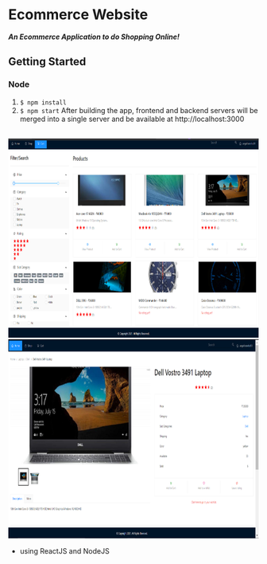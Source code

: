 # Ecommerce Website

**_An Ecommerce Application to do Shopping Online!_**

## Getting Started

### Node

1. `$ npm install`
2. `$ npm start`
   After building the app, frontend and backend servers will be merged into a single server and be available at http://localhost:3000

<br />
<img src="client/src/images/shopPage.png" height="400px" width="800px" />
<br />
<img src="client/src/images/singleProduct.png" height="400px" width="800px" />
<br />

- using ReactJS and NodeJS
